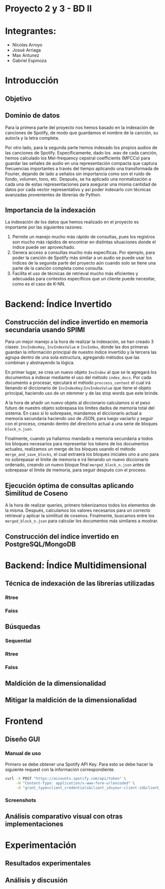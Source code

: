# Proyecto 2 y 3 - BD II

# Integrantes:
- Nicolas Arroyo
- Josué Arriaga
- Max Antunez
- Gabriel Espinoza

# Introducción
## Objetivo
## Dominio de datos
Para la primera parte del proyecto nos hemos basado en la indexación de canciones de Spotify, de modo que guardamos el nombre de la canción, su autor/a y la letra completa.

Por otro lado, para la segunda parte hemos indexado los propios audios de las canciones de Spotify. Específicamente, dado los .wav de cada canción, hemos calculado los Mel-frequency cepstral coefficients (MFCCs) para guardar las señales de audio en una representación compacta que captura frecuencias importantes a través del tiempo aplicando una transformada de Fourier, dejando de lado a señalos sin importancia como son el ruido de fondo, volumen, tono, etc. Después, se ha aplicado una normalización a cada una de estas representaciones para asegurar una misma cantidad de datos por cada vector representativo y así poder indexarlo con técnicas avanzadas provenientes de librerías de Python. 

## Importancia de la indexación
La indexación de los datos que hemos realizado en el proyecto es importante por las siguientes razones:

1. Permite un manejo mucho más rápido de consultas, pues los registros son mucho más rápidos de encontrar en distintas situaciones donde el índice puede ser aprovechado.
2. Genera acceso a consultas mucho más específicas. Por ejemplo, para poder la canción de Spotify más similar a un audio se puede usar los índices de la segunda parte del proyecto aún cuando solo se tiene una parte de la canción completa como consulta.
3. Facilita el uso de técnicas de retrieval mucho más eficientes y adecuadas para contextos específicos que un cliente puede necesitar, como es el caso de K-NN.

# Backend: Índice Invertido
## Construcción del índice invertido en memoria secundaria usando SPIMI
Para un mejor manejo a la hora de realizar la indexación, se han creado 3 clases: ```InvIndexKey```, ```InvIndexValue``` e ```InvIndex```, donde las dos primeras guardan la información principal de nuestro índice invertido y la tercera las agrupa dentro de una sola estructura, agregando métodos que las combinan y abstrayendo la lógica.

En primer lugar, se crea un nuevo objeto ```InvIndex``` al que se le agregará los documentos a indexar mediante el uso del método ```index_docs```. Por cada documento a procesar, ejecutará el método ```proccess_content``` el cual irá llenando el diccionario de ```InvIndexKey```:```InvIndexValue``` que tiene el objeto principal, haciendo uso de un stemmer y de las stop words que este brinde. 

A la hora de añadir un nuevo objeto al diccionario calculamos si el peso futuro de nuestro objeto sobrepasa los límites dados de memoria total del sistema. En caso sí lo sobrepase, mandamos el diccionario actual a memoria secundaria haciendo uso de JSON, para luego vaciarlo y seguir con el proceso, creando dentro del directorio actual a una serie de bloques ```block_n.json```.

Finalmente, cuando ya hallamos mandado a memoria secundaria a todos los bloques necesarios para representar los tokens de los documentos actuales, realizamos un merge de los bloques usando el método ```merge_and_save_blocks```, el cual extraerá los bloques iniciales uno a uno para no sobrepasar el límite de memoria e irá llenando un nuevo diccionario ordenado, creando un nuevo bloque final ```merged_block_n.json``` antes de sobrepasar el límite de memoria, para seguir después con el proceso.

## Ejecución óptima de consultas aplicando Similitud de Coseno
A la hora de realizar queries, primero tokenizamos todos los elementos de la misma. Después, calculamos los valores necesarios para un correcto retrieval y aplicar la similitud de cosenos. Finalmente, buscamos entre los ```merged_block_n.json``` para calcular los documentos más similares a mostrar. 

## Construcción del índice invertido en PostgreSQL/MongoDB

# Backend: Índice Multidimensional
## Técnica de indexación de las librerías utilizadas
### Rtree
### Faiss
## Búsquedas
### Sequential
### Rtree
### Faiss
## Maldición de la dimensionalidad
## Mitigar la maldición de la dimensionalidad

# Frontend
## Diseño GUI
### Manual de uso
Primero se debe obtener una Spotify API Key. Para esto se debe hacer la siguiente request con la información correspondiente.

```zsh
curl -X POST "https://accounts.spotify.com/api/token" \
     -H "Content-Type: application/x-www-form-urlencoded" \
     -d "grant_type=client_credentials&client_id=your-client-id&client_secret=your-client-secret"

```

### Screenshots
## Análisis comparativo visual con otras implementaciones

# Experimentación
## Resultados experimentales
## Análisis y discusión

